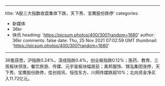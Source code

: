 
---
title: 'A股三大指数收盘集体下跌，天下秀、宝鹰股份跌停'
categories: 
 - 新媒体
 - 36kr
 - 快讯
headimg: 'https://picsum.photos/400/300?random=1680'
author: 36kr
comments: false
date: Thu, 25 Nov 2021 07:02:59 GMT
thumbnail: 'https://picsum.photos/400/300?random=1680'
---

<div>   
36氪获悉，沪指跌0.24%，深成指跌0.4%，创业板指跌0.12%；医药、教育、三孩板块领涨，餐饮旅游、传媒、元宇宙板块幅居前；美邦服饰、锦泓集团涨停，天下秀、宝鹰股份跌停，佳创视讯、恒信东方、川网传媒跌超10%；北向资金净买入11.72亿元。  
</div>
            